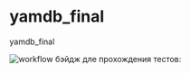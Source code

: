 # yamdb_final
yamdb_final


![workflow бэйдж дле прохождения тестов:](https://github.com/domovoy_k/yamdb_final/actions/workflows/yamdb_workflow.yml/badge.svg)

